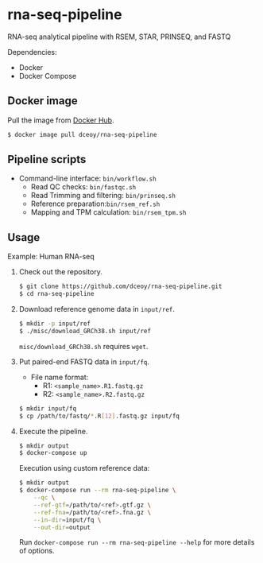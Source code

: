 rna-seq-pipeline
================

RNA-seq analytical pipeline with RSEM, STAR, PRINSEQ, and FASTQ

Dependencies:

- Docker
- Docker Compose

Docker image
------------

Pull the image from [Docker Hub](https://hub.docker.com/r/dceoy/rna-seq-pipeline/).

```sh
$ docker image pull dceoy/rna-seq-pipeline
```

Pipeline scripts
----------------

- Command-line interface: `bin/workflow.sh`
  - Read QC checks: `bin/fastqc.sh`
  - Read Trimming and filtering: `bin/prinseq.sh`
  - Reference preparation:`bin/rsem_ref.sh`
  - Mapping and TPM calculation: `bin/rsem_tpm.sh`

Usage
-----

Example: Human RNA-seq

1.  Check out the repository.

    ```sh
    $ git clone https://github.com/dceoy/rna-seq-pipeline.git
    $ cd rna-seq-pipeline
    ```

2.  Download reference genome data in `input/ref`.

    ```sh
    $ mkdir -p input/ref
    $ ./misc/download_GRCh38.sh input/ref
    ```

    `misc/download_GRCh38.sh` requires `wget`.

3.  Put paired-end FASTQ data in `input/fq`.

    - File name format:
      - R1: `<sample_name>.R1.fastq.gz`
      - R2: `<sample_name>.R2.fastq.gz`

    ```sh
    $ mkdir input/fq
    $ cp /path/to/fastq/*.R[12].fastq.gz input/fq
    ```

4.  Execute the pipeline.

    ```sh
    $ mkdir output
    $ docker-compose up
    ```

    Execution using custom reference data:

    ```sh
    $ mkdir output
    $ docker-compose run --rm rna-seq-pipeline \
        --qc \
        --ref-gtf=/path/to/<ref>.gtf.gz \
        --ref-fna=/path/to/<ref>.fna.gz \
        --in-dir=input/fq \
        --out-dir=output
    ```

    Run `docker-compose run --rm rna-seq-pipeline --help` for more details of options.
